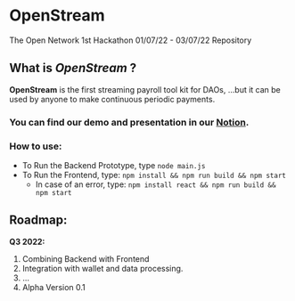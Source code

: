 # OpenStream
The Open Network 1st Hackathon 01/07/22 - 03/07/22 Repository 

## What is _OpenStream_ ? 
 __OpenStream__ is the first streaming payroll tool kit for DAOs,
 ...but it can be used by anyone to make continuous periodic payments.

### You can find our demo and presentation in our [Notion](http://theopenstream.com).

### How to use:
* To Run the Backend Prototype, type ```node main.js```
* To Run the Frontend, type: ```npm install && npm run build && npm start```
  * In case of an error, type: ``` npm install react && npm run build && npm start ```

## Roadmap:

__Q3 2022:__
1. Combining Backend with Frontend
2. Integration with wallet and data processing. 
3. ...
4. Alpha Version 0.1